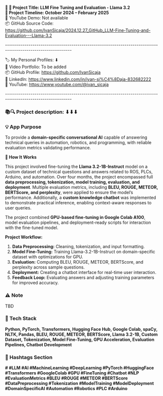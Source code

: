 **🧾 🎯 Project Title: LLM Fine Tuning and Evaluation - Llama 3.2  
📅 Project Timeline: October 2024 – February 2025**  
🎥 YouTube Demo: Not available  
📦 GitHub Source Code: <https://github.com/IvanSicaja/2024.12.27_GitHub_LLM-Fine-Tuning-and-Evaluation---Llama-3.2>

\----------------------------------------------------------------------------------------------------------------

🏷️ My Personal Profiles: ⬇︎  
🎥 Video Portfolio: To be added  
📦 GitHub Profile: <https://github.com/IvanSicaja>  
🔗 LinkedIn: <https://www.linkedin.com/in/ivan-si%C4%8Daja-832682222>  
🎥 YouTube: <https://www.youtube.com/@ivan_sicaja>

\----------------------------------------------------------------------------------------------------------------

### 📚🔍 Project description: ⬇︎⬇︎⬇︎

### 💡 App Purpose

To provide a **domain-specific conversational AI** capable of answering technical queries in automation, robotics, and programming, with reliable evaluation metrics validating performance.

**🧠 How It Works**

This project involved fine-tuning the **Llama 3.2-1B-Instruct** model on a custom dataset of technical questions and answers related to ROS, PLCs, Arduino, and automation. Over four months, the project encompassed full **data preprocessing, tokenization, model training, evaluation, and deployment**. Multiple evaluation metrics, including **BLEU, ROUGE, METEOR, BERTScore, and perplexity**, were applied to ensure the model’s performance. Additionally, a **custom knowledge chatbot** was implemented to demonstrate practical inference, enabling context-aware responses to user queries.

The project combined **GPU-based fine-tuning in Google Colab A100**, model evaluation pipelines, and deployment-ready scripts for interaction with the fine-tuned model.

**Project Workflow:**

1. **Data Preprocessing:** Cleaning, tokenization, and input formatting.
2. **Model Fine-Tuning:** Training Llama-3.2-1B-Instruct on domain-specific dataset with optimizations for GPU.
3. **Evaluation:** Computing BLEU, ROUGE, METEOR, BERTScore, and perplexity across sample questions.
4. **Deployment:** Creating a chatbot interface for real-time user interaction.
5. **Feedback Loop:** Evaluating answers and adjusting training parameters for improved accuracy.

### ⚠️ Note

TBD

### 🔧 Tech Stack

**Python, PyTorch, Transformers, Hugging Face Hub, Google Colab, spaCy, NLTK, Pandas, BLEU, ROUGE, METEOR, BERTScore, Llama 3.2-1B, Custom Dataset, Tokenization, Model Fine-Tuning, GPU Acceleration, Evaluation Pipelines, Chatbot Development**

### 📣 Hashtags Section

**\# #LLM #AI #MachineLearning #DeepLearning #PyTorch #HuggingFace #Transformers #GoogleColab #GPU #FineTuning #Chatbot #NLP #EvaluationMetrics #BLEU #ROUGE #METEOR #BERTScore #DataPreprocessing #Tokenization #ModelTraining #ModelDeployment #DomainSpecificAI #Automation #Robotics #PLC #Arduino**
